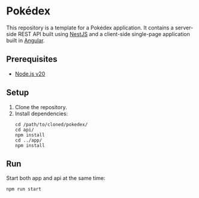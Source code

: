 # Pokédex

This repository is a template for a Pokédex application. It contains a server-side
REST API built using [NestJS](https://nestjs.com) and a client-side single-page
application built in [Angular](https://angular.dev).

## Prerequisites

- [Node.js v20](https://nodejs.org/en)

## Setup

1. Clone the repository.
2. Install dependencies:
   ```shell
   cd /path/to/cloned/pokedex/
   cd api/
   npm install
   cd ../app/
   npm install
   ```

## Run

Start both app and api at the same time:

```bash
npm run start
```
